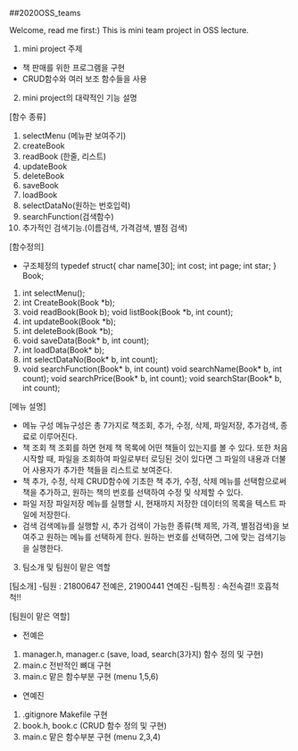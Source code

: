 ##2020OSS_teams

Welcome, read me first:)
This is mini team project in OSS lecture.


1. mini project 주제

- 책 판매를 위한 프로그램을 구현
- CRUD함수와 여러 보조 함수들을 사용


2. mini project의 대략적인 기능 설명

[함수 종류]
1. selectMenu (메뉴판 보여주기)
2. createBook
3. readBook (한줄, 리스트)
4. updateBook
5. deleteBook
6. saveBook
7. loadBook
8. selectDataNo(원하는 번호입력)
9. searchFunction(검색함수)
10. 추가적인 검색기능.(이름검색, 가격검색, 별점 검색)

[함수정의]
- 구조체정의
 typedef struct{
    char name[30];
    int cost;
    int page;
    int star;
} Book;

1. int selectMenu();
2. int CreateBook(Book *b);
3. void readBook(Book b);
   void listBook(Book *b, int count);
4. int updateBook(Book *b);
5. int deleteBook(Book *b);
6. void saveData(Book* b, int count);
7. int loadData(Book* b);
8. int selectDataNo(Book* b, int count);
9. void searchFunction(Book* b, int count)
   void searchName(Book* b, int count);
   void searchPrice(Book* b, int count);
   void searchStar(Book* b, int count);

[메뉴 설명]
- 메뉴 구성
메뉴구성은 총 7가지로 책조회, 추가, 수정, 삭제, 파일저장, 추가검색, 종료로 이루어진다.
- 책 조회
책 조회를 하면 현제 책 목록에 어떤 책들이 있는지를 볼 수 있다.
또한 처음 시작할 때, 파일을 조회하여 파일로부터 로딩된 것이 있다면 그 파일의 내용과 더불어 사용자가 추가한 책들을 리스트로 보여준다.
- 책 추가, 수정, 삭제
CRUD함수에 기초한 책 추가, 수정, 삭제  메뉴를 선택함으로써 책을 추가하고, 원하는 책의 번호를 선택하여 수정 및 삭제할 수 있다.
- 파일 저장 
파일저장 메뉴를 실행할 시, 현재까지 저장한 데이터의 목록을 텍스트 파일에 저장한다.
- 검색
검색메뉴를 실행할 시, 추가 검색이 가능한 종류(책 제목, 가격, 별점검색)을 보여주고 원하는 메뉴를 선택하게 한다. 원하는 번호를 선택하면, 그에 맞는 검색기능을 실행한다.

3. 팀소개 및 팀원이 맡은 역할

[팀소개]
-팀원
: 21800647 전예은, 21900441 연예진
-팀특징
: 속전속결!! 호흡척척!!


[팀원이 맡은 역할]

- 전예은
1. manager.h, manager.c (save, load, search(3가지) 함수 정의 및 구현)
2. main.c 전반적인 뼈대 구현
3. main.c 맡은 함수부분 구현 (menu 1,5,6)

- 연예진
1. .gitignore Makefile 구현
2. book.h, book.c (CRUD 함수 정의 및 구현)
3. main.c 맡은 함수부분 구현 (menu 2,3,4)

